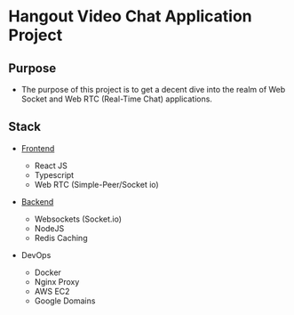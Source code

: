 # Hangout Video Chat Application Project

## Purpose

- The purpose of this project is to get a decent dive into the realm of Web Socket and Web RTC (Real-Time Chat) applications.

## Stack

- [Frontend](https://github.com/Kofi-D-Boateng/chat-frontend)

  - React JS
  - Typescript
  - Web RTC (Simple-Peer/Socket io)

- [Backend](https://github.com/Kofi-D-Boateng/chat-server-ts)
  - Websockets (Socket.io)
  - NodeJS
  - Redis Caching
- DevOps
  - Docker
  - Nginx Proxy
  - AWS EC2
  - Google Domains

